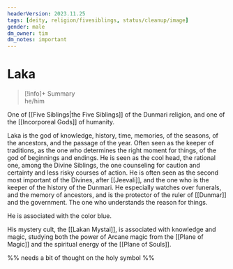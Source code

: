 ```yaml
---
headerVersion: 2023.11.25
tags: [deity, religion/fivesiblings, status/cleanup/image]
gender: male
dm_owner: tim
dm_notes: important
---
```

# Laka
>[!info]+ Summary  
> he/him

One of [[Five Siblings|the Five Siblings]] of the Dunmari religion, and one of the [[Incorporeal Gods]] of humanity. 

Laka is the god of knowledge, history, time, memories, of the seasons, of the ancestors, and the passage of the year. Often seen as the keeper of traditions, as the one who determines the right moment for things, of the god of beginnings and endings. He is seen as the cool head, the rational one, among the Divine Siblings, the one counseling for caution and certainty and less risky courses of action. He is often seen as the second most important of the Divines, after [[Jeevali]], and the one who is the keeper of the history of the Dunmari. He especially watches over funerals, and the memory of ancestors, and is the protector of the ruler of [[Dunmar]] and the government. The one who understands the reason for things.

He is associated with the color blue. 

His mystery cult, the [[Lakan Mystai]], is associated with knowledge and magic, studying both the power of Arcane magic from the [[Plane of Magic]] and the spiritual energy of the [[Plane of Souls]].

%% needs a bit of thought on the holy symbol %%